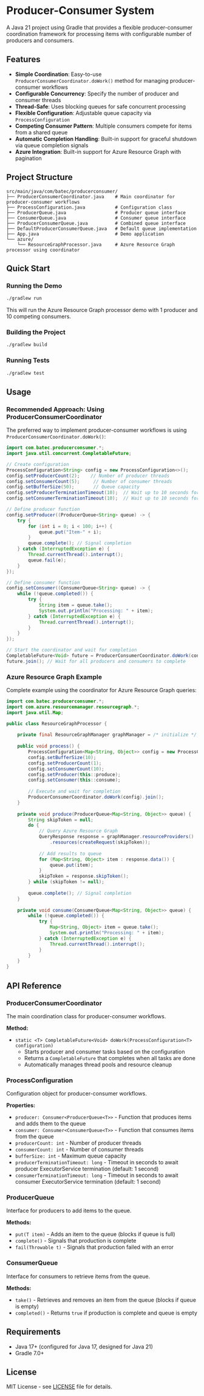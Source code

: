 # Producer-Consumer System

A Java 21 project using Gradle that provides a flexible producer-consumer coordination framework for processing items with configurable number of producers and consumers.

## Features

- **Simple Coordination**: Easy-to-use `ProducerConsumerCoordinator.doWork()` method for managing producer-consumer workflows
- **Configurable Concurrency**: Specify the number of producer and consumer threads
- **Thread-Safe**: Uses blocking queues for safe concurrent processing
- **Flexible Configuration**: Adjustable queue capacity via `ProcessConfiguration`
- **Competing Consumer Pattern**: Multiple consumers compete for items from a shared queue
- **Automatic Completion Handling**: Built-in support for graceful shutdown via queue completion signals
- **Azure Integration**: Built-in support for Azure Resource Graph with pagination

## Project Structure

```
src/main/java/com/batec/producerconsumer/
├── ProducerConsumerCoordinator.java    # Main coordinator for producer-consumer workflows
├── ProcessConfiguration.java           # Configuration class
├── ProducerQueue.java                  # Producer queue interface
├── ConsumerQueue.java                  # Consumer queue interface
├── ProducerConsumerQueue.java          # Combined queue interface
├── DefaultProducerConsumerQueue.java   # Default queue implementation
├── App.java                            # Demo application
└── azure/
    └── ResourceGraphProcessor.java     # Azure Resource Graph processor using coordinator
```

## Quick Start

### Running the Demo

```bash
./gradlew run
```

This will run the Azure Resource Graph processor demo with 1 producer and 10 competing consumers.

### Building the Project

```bash
./gradlew build
```

### Running Tests

```bash
./gradlew test
```

## Usage

### Recommended Approach: Using ProducerConsumerCoordinator

The preferred way to implement producer-consumer workflows is using `ProducerConsumerCoordinator.doWork()`:

```java
import com.batec.producerconsumer.*;
import java.util.concurrent.CompletableFuture;

// Create configuration
ProcessConfiguration<String> config = new ProcessConfiguration<>();
config.setProducerCount(2);    // Number of producer threads
config.setConsumerCount(5);     // Number of consumer threads
config.setBufferSize(50);       // Queue capacity
config.setProducerTerminationTimeout(10);  // Wait up to 10 seconds for producers to terminate
config.setConsumerTerminationTimeout(10);  // Wait up to 10 seconds for consumers to terminate

// Define producer function
config.setProducer((ProducerQueue<String> queue) -> {
    try {
        for (int i = 0; i < 100; i++) {
            queue.put("Item-" + i);
        }
        queue.complete(); // Signal completion
    } catch (InterruptedException e) {
        Thread.currentThread().interrupt();
        queue.fail(e);
    }
});

// Define consumer function
config.setConsumer((ConsumerQueue<String> queue) -> {
    while (!queue.completed()) {
        try {
            String item = queue.take();
            System.out.println("Processing: " + item);
        } catch (InterruptedException e) {
            Thread.currentThread().interrupt();
        }
    }
});

// Start the coordinator and wait for completion
CompletableFuture<Void> future = ProducerConsumerCoordinator.doWork(config);
future.join(); // Wait for all producers and consumers to complete
```

### Azure Resource Graph Example

Complete example using the coordinator for Azure Resource Graph queries:

```java
import com.batec.producerconsumer.*;
import com.azure.resourcemanager.resourcegraph.*;
import java.util.Map;

public class ResourceGraphProcessor {
    
    private final ResourceGraphManager graphManager = /* initialize */;
    
    public void process() {
        ProcessConfiguration<Map<String, Object>> config = new ProcessConfiguration<>();
        config.setBufferSize(10);
        config.setProducerCount(1);
        config.setConsumerCount(10);
        config.setProducer(this::produce);
        config.setConsumer(this::consume);
        
        // Execute and wait for completion
        ProducerConsumerCoordinator.doWork(config).join();
    }
    
    private void produce(ProducerQueue<Map<String, Object>> queue) {
        String skipToken = null;
        do {
            // Query Azure Resource Graph
            QueryResponse response = graphManager.resourceProviders()
                .resources(createRequest(skipToken));
            
            // Add results to queue
            for (Map<String, Object> item : response.data()) {
                queue.put(item);
            }
            skipToken = response.skipToken();
        } while (skipToken != null);
        
        queue.complete(); // Signal completion
    }
    
    private void consume(ConsumerQueue<Map<String, Object>> queue) {
        while (!queue.completed()) {
            try {
                Map<String, Object> item = queue.take();
                System.out.println("Processing: " + item);
            } catch (InterruptedException e) {
                Thread.currentThread().interrupt();
            }
        }
    }
}
```

## API Reference

### ProducerConsumerCoordinator

The main coordination class for producer-consumer workflows.

**Method:**
- `static <T> CompletableFuture<Void> doWork(ProcessConfiguration<T> configuration)`
  - Starts producer and consumer tasks based on the configuration
  - Returns a `CompletableFuture` that completes when all tasks are done
  - Automatically manages thread pools and resource cleanup

### ProcessConfiguration<T>

Configuration object for producer-consumer workflows.

**Properties:**
- `producer: Consumer<ProducerQueue<T>>` - Function that produces items and adds them to the queue
- `consumer: Consumer<ConsumerQueue<T>>` - Function that consumes items from the queue
- `producerCount: int` - Number of producer threads
- `consumerCount: int` - Number of consumer threads
- `bufferSize: int` - Maximum queue capacity
- `producerTerminationTimeout: long` - Timeout in seconds to await producer ExecutorService termination (default: 1 second)
- `consumerTerminationTimeout: long` - Timeout in seconds to await consumer ExecutorService termination (default: 1 second)

### ProducerQueue<T>

Interface for producers to add items to the queue.

**Methods:**
- `put(T item)` - Adds an item to the queue (blocks if queue is full)
- `complete()` - Signals that production is complete
- `fail(Throwable t)` - Signals that production failed with an error

### ConsumerQueue<T>

Interface for consumers to retrieve items from the queue.

**Methods:**
- `take()` - Retrieves and removes an item from the queue (blocks if queue is empty)
- `completed()` - Returns `true` if production is complete and queue is empty

## Requirements

- Java 17+ (configured for Java 17, designed for Java 21)
- Gradle 7.0+

## License

MIT License - see [LICENSE](LICENSE) file for details.